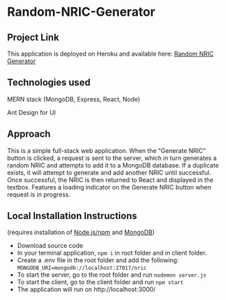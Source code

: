 # Random-NRIC-Generator

## Project Link
This application is deployed on Heroku and available here:
[Random NRIC Generator](https://random-nric-generator.herokuapp.com/)

## Technologies used
MERN stack (MongoDB, Express, React, Node)

Ant Design for UI


## Approach
This is a simple full-stack web application. When the "Generate NRIC" button is clicked, a request is sent to the server, which in turn generates a random NRIC and attempts to add it to a MongoDB database. If a duplicate exists, it will attempt to generate and add another NRIC until successful. Once successful, the NRIC is then returned to React and displayed in the textbox.
Features a loading indicator on the Generate NRIC button when request is in progress.

## Local Installation Instructions
(requires installation of [Node.js/npm](https://docs.npmjs.com/downloading-and-installing-node-js-and-npm) and [MongoDB](https://docs.mongodb.com/manual/administration/install-community/))
- Download source code
- In your terminal application, `npm i` in root folder and in client folder.
- Create a .env file in the root folder and add the following: `MONGODB_URI=mongodb://localhost:27017/nric`
- To start the server, go to the root folder and run `nodemon server.js`
- To start the client, go to the client folder and run `npm start`
- The application will run on http://localhost:3000/
